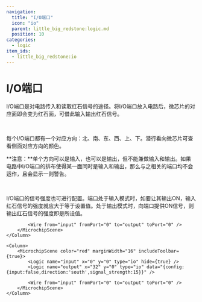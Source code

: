 ```yaml
---
navigation:
  title: "I/O端口"
  icon: "io"
  parent: little_big_redstone:logic.md
  position: 10
categories:
  - logic
item_ids:
  - little_big_redstone:io
---
```


# I/O端口

<RecipeFor id="io" />

I/O端口是对电路传入和读取红石信号的途径。将I/O端口放入电路后，微芯片的对应面即会变为红石面，可借此输入输出红石信号。

<br />

每个I/O端口都有一个对应方向：<Color color="#4CFF00">北</Color>、<Color color="#0094FF">南</Color>、<Color color="#FF0000">东</Color>、<Color color="#FF6A00">西</Color>、<Color color="#FFFFFF">上</Color>、<Color color="#FFD800">下</Color>。潜行看向微芯片可查看侧面对应方向的颜色。

**注意：**单个方向可以是输入，也可以是输出，但不能兼做输入和输出。如果电路中I/O端口的排布使得某一面同时是输入和输出，那么与之相关的端口均不会运作，且会显示一则警告。

<br />

I/O端口的信号强度也可进行配置。端口处于输入模式时，如要让其输出ON，输入红石信号的强度就应大于等于设置值。处于输出模式时，向端口提供ON信号，则输出红石信号的强度即是所设值。

<Row>
	<Column>
		<MicrochipScene color="red" marginWidth="16" includeToolbar={true}>
			<Logic name="input" x="0" y="0" type="io" />
			<Logic name="output" x="32" y="0" type="io" data="{config:{input:false,direction:'south',signal_strength:15}}" hide={true} />

			<Wire from="input" fromPort="0" to="output" toPort="0" />
		</MicrochipScene>
	</Column>
	
	<Column>
		<MicrochipScene color="red" marginWidth="16" includeToolbar={true}>
			<Logic name="input" x="0" y="0" type="io" hide={true} />
			<Logic name="output" x="32" y="0" type="io" data="{config:{input:false,direction:'south',signal_strength:15}}" />
		
			<Wire from="input" fromPort="0" to="output" toPort="0" />
		</MicrochipScene>
	</Column>
</Row>